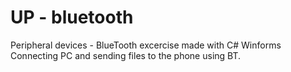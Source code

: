 # UP - bluetooth
Peripheral devices - BlueTooth excercise made with C# Winforms  
Connecting PC and sending files to the phone using BT.
